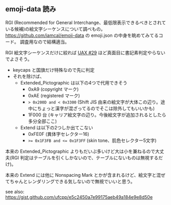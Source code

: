 ## emoji-data 読み

RGI (Recommended for General Interchange、最低限表示できるべきとされている候補)の絵文字シーケンスについて調べもの。
https://github.com/iamcal/emoji-data の emoji.json の中身を眺めてみてるコード。
調査用なので結構適当。

RGI 絵文字シーケンスだけに絞れば [UAX #29](https://unicode.org/reports/tr29/) ほど真面目に書記素判定やらないでよさそう。

- keycaps と国旗だけ特殊なので先に判定
- それを除けば、    
  - Extended_Pictographic は以下の4つで代用できそう
    - 0xA9 (copyright マーク)
    - 0xAE (registered マーク)
    - `> 0x200D and < 0x3300` (Shift JIS 由来の絵文字が大体この辺り。途中にちょっと漢字が混ざってるのでそこは除外してもいいかも)
    - 1F000 台 (キャリア絵文字の辺り。今後絵文字が追加されるとしたら多分全部ここ)
  - Extend は以下の2つしか出てこない
    - 0xFE0F (異体字セレクター16)
    - `>= 0x1F3FB and <= 0x1F3FF` (skin tone、肌色セレクター5文字)

本来の Extended_Pictographic よりもだいぶ多いけど大は小を兼ねるので大丈夫(RGI 判定はテーブルを引くしかないので、テーブルにないものは無視するだけ)。

本来の Extend には他に Nonspacing Mark とかが含まれるけど、絵文字と混ぜてちゃんとレンダリングできる気しないので無視でいいと思う。

see also: https://gist.github.com/ufcpp/e5c2450a7e99175aeb49a184e9e8d50e
